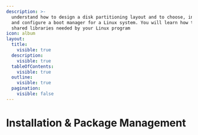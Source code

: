 ```yaml
---
description: >-
  understand how to design a disk partitioning layout and to choose, install,
  and configure a boot manager for a Linux system. You will learn how to manage
  shared libraries needed by your Linux program
icon: album
layout:
  title:
    visible: true
  description:
    visible: true
  tableOfContents:
    visible: true
  outline:
    visible: true
  pagination:
    visible: false
---
```


# Installation & Package Management

